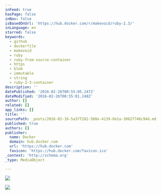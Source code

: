 ```yaml
---
inFeed: true
hasPage: false
inNav: false
isBasedOnUrl: 'https://hub.docker.com/r/makevoid/ruby-2.3/'
inLanguage: en
starred: false
keywords:
  - github
  - dockerfile
  - makevoid
  - ruby
  - ruby-from-source-container
  - https
  - blob
  - immutable
  - string
  - ruby-2-3-container
description: ''
datePublished: '2016-02-26T00:55:05.247Z'
dateModified: '2016-02-26T00:55:01.248Z'
author: []
related: []
app_links: []
title: ''
sourcePath: _posts/2016-02-16-5a37f282-508e-4139-8e1a-3062f746c94d.md
published: true
authors: []
publisher:
  name: Docker
  domain: hub.docker.com
  url: 'https://hub.docker.com'
  favicon: 'https://hub.docker.com/favicon.ico'
_context: 'http://schema.org'
_type: MediaObject

---
```

<article style=""><img src="https://hub.docker.com/v2/users/makevoid/avatar/" /></article>

![](https://the-grid-user-content.s3-us-west-2.amazonaws.com/8e382e66-5420-46dd-9498-de4bdf12348e.png)